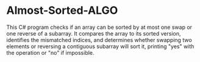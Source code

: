 # Almost-Sorted-ALGO

This C# program checks if an array can be sorted by at most one swap or one reverse of a subarray. It compares the array to its sorted version, identifies the mismatched indices, and determines whether swapping two elements or reversing a contiguous subarray will sort it, printing "yes" with the operation or "no" if impossible.
